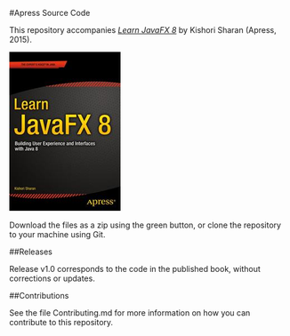 #Apress Source Code

This repository accompanies [*Learn JavaFX 8*](http://www.apress.com/9781484211434) by Kishori  Sharan (Apress, 2015).

![Cover image](9781484211434.jpg)

Download the files as a zip using the green button, or clone the repository to your machine using Git.

##Releases

Release v1.0 corresponds to the code in the published book, without corrections or updates.

##Contributions

See the file Contributing.md for more information on how you can contribute to this repository.
